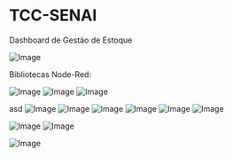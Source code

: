 # TCC-SENAI
Dashboard de Gestão de Estoque

![Image](https://github.com/user-attachments/assets/20853aa5-734a-46a0-b369-c00609025051)

Bibliotecas Node-Red:

![Image](https://github.com/user-attachments/assets/dc9cd60b-f142-4d28-9ebf-e92a5893e82a)
![Image](https://github.com/user-attachments/assets/99b114b0-da45-45be-9351-5c375865ee06)
![Image](https://github.com/user-attachments/assets/34559160-3c3f-4549-b7b1-b58c2ad069c2)

asd
![Image](https://github.com/user-attachments/assets/6f34e4fe-acd3-43b7-83a1-c963d53b7f74)
![Image](https://github.com/user-attachments/assets/9daee82f-f26b-4d92-8404-36c707305c33)
![Image](https://github.com/user-attachments/assets/1dcf3c09-180c-49e0-bd78-eba231a75062)
![Image](https://github.com/user-attachments/assets/637ca21d-721c-4806-ad4a-9e7807220015)
![Image](https://github.com/user-attachments/assets/87b1dabe-e3a0-46d9-9a6b-d14bf59a5c43)
![Image](https://github.com/user-attachments/assets/1d1a4897-6e2f-458f-acf2-eaa07789bad9)

![Image](https://github.com/user-attachments/assets/fd90ecb7-3336-4167-abbf-3933b666a559)
![Image](https://github.com/user-attachments/assets/0e511f76-6aa2-4bf3-ad21-c60cc05c1a78)

![Image](https://github.com/user-attachments/assets/9b263c46-78fa-496f-890f-7bbadfe4419a)
